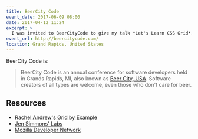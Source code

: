 ```yaml
---
title: BeerCity Code
event_date: 2017-06-09 08:00
date: 2017-04-12 11:24
excerpt: >
  I was invited to BeerCityCode to give my talk *Let's Learn CSS Grid*.
event_url: http://beercitycode.com/
location: Grand Rapids, United States
---
```


BeerCity Code is:

> BeerCity Code is an annual conference for software developers held in Grands Rapids, MI, also known as [Beer City, USA](https://www.experiencegr.com/things-to-do/beer-city/). Software creators of all types are welcome, even those who don't care for beer.

## Resources

- [Rachel Andrew's Grid by Example](http://gridbyexample.com/)
- [Jen Simmons' Labs](http://labs.jensimmons.com/)
- [Mozilla Developer Network](https://developer.mozilla.org/en-US/)

<script async class="speakerdeck-embed" data-id="464290ef2c6341a19ba11def0fad710a" data-ratio="1.29456384323641" src="//speakerdeck.com/assets/embed.js"></script>
